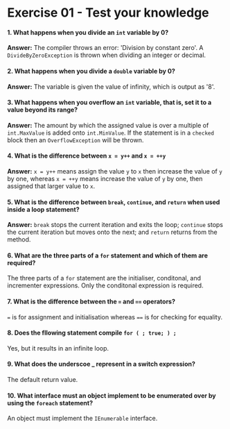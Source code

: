 # Exercise 01 - Test your knowledge
#### 1. What happens when you divide an `int` variable by 0?
**Answer:** The compiler throws an error: 'Division by constant zero'. A `DivideByZeroException` is thrown when dividing an integer or decimal.
#### 2. What happens when you divide a `double` variable by 0?
**Answer:** The variable is given the value of infinity, which is output as '8'.
#### 3. What happens when you overflow an `int` variable, that is, set it to a value beyond its range?
**Answer:** The amount by which the assigned value is over a multiple of `int.MaxValue` is added onto `int.MinValue`. If the statement is in a `checked` block then an `OverflowException` will be thrown.
#### 4. What is the difference between `x = y++` and `x = ++y`
**Answer:** `x = y++` means assign the value `y` to `x` then increase the value of `y` by one, whereas `x = ++y` means increase the value of `y` by one, then assigned that larger value to `x`.
#### 5. What is the difference between `break`, `continue`, and `return` when used inside a loop statement?
**Answer:** `break` stops the current iteration and exits the loop; `continue` stops the current iteration but moves onto the next; and `return` returns from the method.
#### 6. What are the three parts of a `for` statement and which of them are required?
The three parts of a `for` statement are the initialiser, conditonal, and incrementer expressions. Only the conditonal expression is required.
#### 7. What is the difference between the `=` and `==` operators?
`=` is for assignment and initialisation whereas `==` is for checking for equality.
#### 8. Does the fllowing statement compile `for ( ; true; ) ;`
 Yes, but it results in an infinite loop.
#### 9. What does the underscoe _ represent in a switch expression?
The default return value.
#### 10. What interface must an object implement to be enumerated over by using the `foreach` statement?
An object must implement the `IEnumerable` interface.
